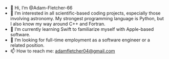 - 👋 Hi, I’m @Adam-Fletcher-66
- 👀 I’m interested in all scientific-based coding projects, especially those involving astronomy. My strongest programming language is Python, but I also know my way around C++ and Fortran.
- 🌱 I’m currently learning Swift to familiarize myself with Apple-based software.
- 💞️ I’m looking for full-time employment as a software engineer or a related position.
- 📫 How to reach me: adamfletcher04@gmail.com

